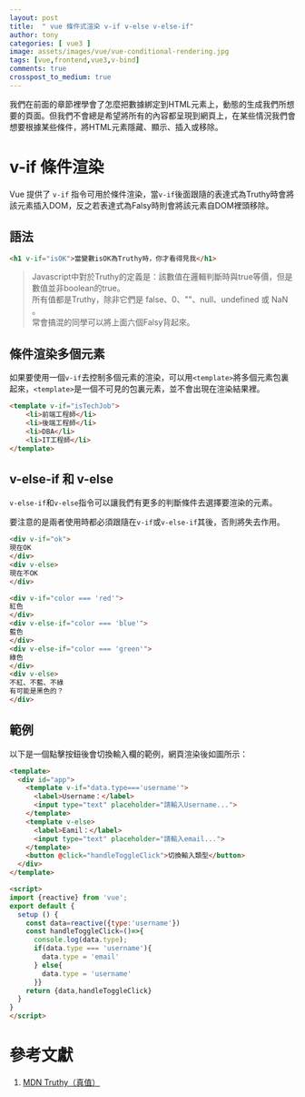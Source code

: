 ```yaml
---
layout: post
title:  " vue 條件式渲染 v-if v-else v-else-if"
author: tony
categories: [ vue3 ]
image: assets/images/vue/vue-conditional-rendering.jpg
tags: [vue,frontend,vue3,v-bind]
comments: true
crosspost_to_medium: true
---
```

我們在前面的章節裡學會了怎麼把數據綁定到HTML元素上，動態的生成我們所想要的頁面。但我們不會總是希望將所有的內容都呈現到網頁上，在某些情況我們會想要根據某些條件，將HTML元素隱藏、顯示、插入或移除。

# v-if 條件渲染 
Vue 提供了 `v-if` 指令可用於條件渲染，當`v-if`後面跟隨的表達式為Truthy時會將該元素插入DOM，反之若表達式為Falsy時則會將該元素自DOM裡頭移除。

## 語法
```html
<h1 v-if="isOK">當變數isOK為Truthy時，你才看得見我</h1>
```
> Javascript中對於Truthy的定義是：該數值在邏輯判斷時與true等價，但是數值並非boolean的true。  
> 所有值都是Truthy，除非它們是 false、0、""、null、undefined 或 NaN 。  
> 常會搞混的同學可以將上面六個Falsy背起來。

## 條件渲染多個元素
如果要使用一個`v-if`去控制多個元素的渲染，可以用`<template>`將多個元素包裏起來，`<template>`是一個不可見的包裏元素，並不會出現在渲染結果裡。
```html
<template v-if="isTechJob">
    <li>前端工程師</li>
    <li>後端工程師</li>
    <li>DBA</li>
    <li>IT工程師</li>
</template>
```
## v-else-if 和 v-else
`v-else-if`和`v-else`指令可以讓我們有更多的判斷條件去選擇要渲染的元素。

要注意的是兩者使用時都必須跟隨在`v-if`或`v-else-if`其後，否則將失去作用。
```html
<div v-if="ok">
現在OK
</div>
<div v-else>
現在不OK
</div>
```

```html
<div v-if="color === 'red'">
紅色
</div>
<div v-else-if="color === 'blue'">
藍色
</div>
<div v-else-if="color === 'green'">
綠色
</div>
<div v-else>
不紅、不藍、不綠
有可能是黑色的？
</div>
```

## 範例
以下是一個點擊按鈕後會切換輸入欄的範例，網頁渲染後如圖所示：

```html
<template>
  <div id="app">
    <template v-if="data.type==='username'">
      <label>Username：</label>
      <input type="text" placeholder="請輸入Username...">
    </template>
    <template v-else>
      <label>Eamil：</label>
      <input type="text" placeholder="請輸入email...">
    </template>
    <button @click="handleToggleClick">切換輸入類型</button>
  </div>
</template>

<script>
import {reactive} from 'vue';
export default {
  setup () {
    const data=reactive({type:'username'})
    const handleToggleClick=()=>{
      console.log(data.type);
      if(data.type === 'username'){
        data.type = 'email'
      } else{
        data.type = 'username'
      }}
    return {data,handleToggleClick}
  }
}
</script>
```


# 參考文獻
1. [MDN Truthy（真值）](https://developer.mozilla.org/zh-CN/docs/Glossary/Truthy)
